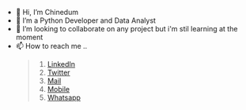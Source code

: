 - 👋 Hi, I’m Chinedum
- 👀 I’m a Python Developer and Data Analyst
- 💞️ I’m looking to collaborate on any project but i'm stil learning at the moment
- 📫 How to reach me ..
    > 1. [LinkedIn](https://www.linkedin.com/in/Savadow)
    > 2. [Twitter](https://twitter.com/n_e_d_u_m)
    > 3. <a href="mailto:ujuchimaraoke@gmail.com">Mail</a>
    > 4. <a href="+2348026718076">Mobile</a>
    > 5. [Whatsapp](https://wa.me/+2349035166732) 

<!---
Savadow/Savadow is a ✨ special ✨ repository because its `README.md` (this file) appears on your GitHub profile.
You can click the Preview link to take a look at your changes.
--->
